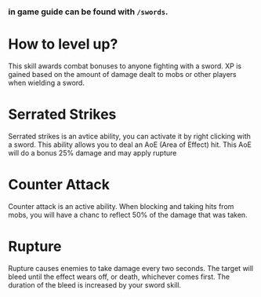 ### in game guide can be found with `/swords`.

# How to level up?
This skill awards combat bonuses to anyone fighting with a sword. XP is gained based on the amount of damage dealt to mobs or other players when wielding a sword.

# Serrated Strikes
Serrated strikes is an avtice ability, you can activate it by right clicking with a sword. This ability allows you to deal an AoE (Area of Effect) hit. This AoE will do a bonus 25% damage and may apply rupture

# Counter Attack
Counter attack is an active ability. When blocking and taking hits from mobs, you will have a chanc to reflect 50% of the damage that was taken.

# Rupture
Rupture causes enemies to take damage every two seconds. The target will bleed until the effect wears off, or death, whichever comes first. The duration of the bleed is increased by your sword skill.